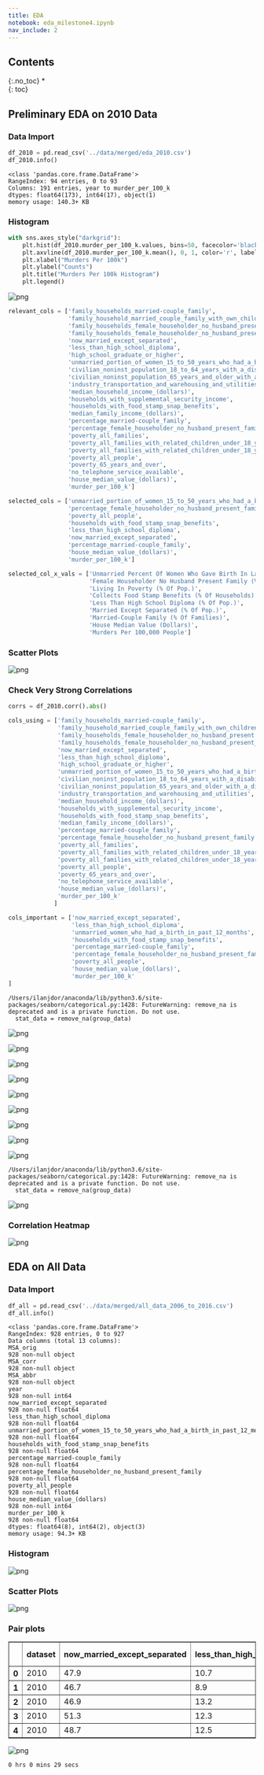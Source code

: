 ```yaml
---
title: EDA
notebook: eda_milestone4.ipynb
nav_include: 2
---
```


## Contents
{:.no_toc}
*  
{: toc}


## Preliminary EDA on 2010 Data

### Data Import



```python
df_2010 = pd.read_csv('../data/merged/eda_2010.csv')
df_2010.info()
```


    <class 'pandas.core.frame.DataFrame'>
    RangeIndex: 94 entries, 0 to 93
    Columns: 191 entries, year to murder_per_100_k
    dtypes: float64(173), int64(17), object(1)
    memory usage: 140.3+ KB


### Histogram



```python
with sns.axes_style("darkgrid"):
    plt.hist(df_2010.murder_per_100_k.values, bins=50, facecolor='black')
    plt.axvline(df_2010.murder_per_100_k.mean(), 0, 1, color='r', label='Mean')
    plt.xlabel("Murders Per 100k")
    plt.ylabel("Counts")
    plt.title("Murders Per 100k Histogram")
    plt.legend()
```



![png](eda_milestone4_files/eda_milestone4_6_0.png)








```python
relevant_cols = ['family_households_married-couple_family',
                 'family_household_married_couple_family_with_own_children_under_18_years',
                 'family_households_female_householder_no_husband_present',
                 'family_households_female_householder_no_husband_present_with_own_children_under_18',
                 'now_married_except_separated',
                 'less_than_high_school_diploma',
                 'high_school_graduate_or_higher',
                 'unmarried_portion_of_women_15_to_50_years_who_had_a_birth_in_past_12_months',
                 'civilian_noninst_population_18_to_64_years_with_a_disability',
                 'civilian_noninst_population_65_years_and_older_with_a_disability',
                 'industry_transportation_and_warehousing_and_utilities',
                 'median_household_income_(dollars)',
                 'households_with_supplemental_security_income',
                 'households_with_food_stamp_snap_benefits',
                 'median_family_income_(dollars)',
                 'percentage_married-couple_family',
                 'percentage_female_householder_no_husband_present_family',
                 'poverty_all_families',
                 'poverty_all_families_with_related_children_under_18_years',
                 'poverty_all_families_with_related_children_under_18_years_with_related_children_under_5_years_only',
                 'poverty_all_people',
                 'poverty_65_years_and_over',
                 'no_telephone_service_available',
                 'house_median_value_(dollars)',
                 'murder_per_100_k']
```




```python
selected_cols = ['unmarried_portion_of_women_15_to_50_years_who_had_a_birth_in_past_12_months',
                 'percentage_female_householder_no_husband_present_family',
                 'poverty_all_people',
                 'households_with_food_stamp_snap_benefits',
                 'less_than_high_school_diploma',
                 'now_married_except_separated',
                 'percentage_married-couple_family',
                 'house_median_value_(dollars)',
                 'murder_per_100_k']
```




```python
selected_col_x_vals = ['Unmarried Percent Of Women Who Gave Birth In Last 12 Months',
                       'Female Householder No Husband Present Family (% Of Families)',
                       'Living In Poverty (% Of Pop.)',
                       'Collects Food Stamp Benefits (% Of Households)',
                       'Less Than High School Diploma (% Of Pop.)',
                       'Married Except Separated (% Of Pop.)',
                       'Married-Couple Family (% Of Families)',
                       'House Median Value (Dollars)',
                       'Murders Per 100,000 People']
```


### Scatter Plots






![png](eda_milestone4_files/eda_milestone4_12_0.png)


### Check Very Strong Correlations



```python
corrs = df_2010.corr().abs()
```




```python
cols_using = ['family_households_married-couple_family',
              'family_household_married_couple_family_with_own_children_under_18_years',
              'family_households_female_householder_no_husband_present',
              'family_households_female_householder_no_husband_present_with_own_children_under_18',
              'now_married_except_separated',
              'less_than_high_school_diploma',
              'high_school_graduate_or_higher',
              'unmarried_portion_of_women_15_to_50_years_who_had_a_birth_in_past_12_months',
              'civilian_noninst_population_18_to_64_years_with_a_disability',
              'civilian_noninst_population_65_years_and_older_with_a_disability',
              'industry_transportation_and_warehousing_and_utilities',
              'median_household_income_(dollars)',
              'households_with_supplemental_security_income',
              'households_with_food_stamp_snap_benefits',
              'median_family_income_(dollars)',
              'percentage_married-couple_family',
              'percentage_female_householder_no_husband_present_family',
              'poverty_all_families',
              'poverty_all_families_with_related_children_under_18_years',
              'poverty_all_families_with_related_children_under_18_years_with_related_children_under_5_years_only',
              'poverty_all_people',
              'poverty_65_years_and_over',
              'no_telephone_service_available',
              'house_median_value_(dollars)',
              'murder_per_100_k'
             ]
```








```python
cols_important = ['now_married_except_separated',
                  'less_than_high_school_diploma',
                  'unmarried_women_who_had_a_birth_in_past_12_months',
                  'households_with_food_stamp_snap_benefits',
                  'percentage_married-couple_family',
                  'percentage_female_householder_no_husband_present_family',
                  'poverty_all_people',
                  'house_median_value_(dollars)',
                  'murder_per_100_k'
]
```










    /Users/ilanjdor/anaconda/lib/python3.6/site-packages/seaborn/categorical.py:1428: FutureWarning: remove_na is deprecated and is a private function. Do not use.
      stat_data = remove_na(group_data)



![png](eda_milestone4_files/eda_milestone4_19_1.png)



![png](eda_milestone4_files/eda_milestone4_19_2.png)



![png](eda_milestone4_files/eda_milestone4_19_3.png)



![png](eda_milestone4_files/eda_milestone4_19_4.png)



![png](eda_milestone4_files/eda_milestone4_19_5.png)



![png](eda_milestone4_files/eda_milestone4_19_6.png)



![png](eda_milestone4_files/eda_milestone4_19_7.png)



![png](eda_milestone4_files/eda_milestone4_19_8.png)



![png](eda_milestone4_files/eda_milestone4_19_9.png)






    /Users/ilanjdor/anaconda/lib/python3.6/site-packages/seaborn/categorical.py:1428: FutureWarning: remove_na is deprecated and is a private function. Do not use.
      stat_data = remove_na(group_data)



![png](eda_milestone4_files/eda_milestone4_20_1.png)


### Correlation Heatmap










![png](eda_milestone4_files/eda_milestone4_23_0.png)


## EDA on All Data

### Data Import



```python
df_all = pd.read_csv('../data/merged/all_data_2006_to_2016.csv')
df_all.info()
```


    <class 'pandas.core.frame.DataFrame'>
    RangeIndex: 928 entries, 0 to 927
    Data columns (total 13 columns):
    MSA_orig                                                                       928 non-null object
    MSA_corr                                                                       928 non-null object
    MSA_abbr                                                                       928 non-null object
    year                                                                           928 non-null int64
    now_married_except_separated                                                   928 non-null float64
    less_than_high_school_diploma                                                  928 non-null float64
    unmarried_portion_of_women_15_to_50_years_who_had_a_birth_in_past_12_months    928 non-null float64
    households_with_food_stamp_snap_benefits                                       928 non-null float64
    percentage_married-couple_family                                               928 non-null float64
    percentage_female_householder_no_husband_present_family                        928 non-null float64
    poverty_all_people                                                             928 non-null float64
    house_median_value_(dollars)                                                   928 non-null int64
    murder_per_100_k                                                               928 non-null float64
    dtypes: float64(8), int64(2), object(3)
    memory usage: 94.3+ KB


### Histogram






![png](eda_milestone4_files/eda_milestone4_28_0.png)


### Scatter Plots






![png](eda_milestone4_files/eda_milestone4_30_0.png)


### Pair plots








<div>
<style scoped>
    .dataframe tbody tr th:only-of-type {
        vertical-align: middle;
    }

    .dataframe tbody tr th {
        vertical-align: top;
    }

    .dataframe thead th {
        text-align: right;
    }
</style>
<table border="1" class="dataframe">
  <thead>
    <tr style="text-align: right;">
      <th></th>
      <th>dataset</th>
      <th>now_married_except_separated</th>
      <th>less_than_high_school_diploma</th>
      <th>unmarried_portion_of_women_15_to_50_years_who_had_a_birth_in_past_12_months</th>
      <th>households_with_food_stamp_snap_benefits</th>
      <th>percentage_married-couple_family</th>
      <th>percentage_female_householder_no_husband_present_family</th>
      <th>poverty_all_people</th>
      <th>house_median_value_(dollars)</th>
      <th>murder_per_100_k</th>
    </tr>
  </thead>
  <tbody>
    <tr>
      <th>0</th>
      <td>2010</td>
      <td>47.9</td>
      <td>10.7</td>
      <td>41</td>
      <td>12.9</td>
      <td>73.7</td>
      <td>19.8</td>
      <td>15.5</td>
      <td>145000</td>
      <td>3.7</td>
    </tr>
    <tr>
      <th>1</th>
      <td>2010</td>
      <td>46.7</td>
      <td>8.9</td>
      <td>26.2</td>
      <td>10.3</td>
      <td>76.1</td>
      <td>17.9</td>
      <td>11.5</td>
      <td>199000</td>
      <td>1.5</td>
    </tr>
    <tr>
      <th>2</th>
      <td>2010</td>
      <td>46.9</td>
      <td>13.2</td>
      <td>44.6</td>
      <td>12.1</td>
      <td>69</td>
      <td>20.6</td>
      <td>17.2</td>
      <td>183300</td>
      <td>5.8</td>
    </tr>
    <tr>
      <th>3</th>
      <td>2010</td>
      <td>51.3</td>
      <td>12.3</td>
      <td>37.7</td>
      <td>9.8</td>
      <td>76.2</td>
      <td>17.2</td>
      <td>11.7</td>
      <td>218700</td>
      <td>3.5</td>
    </tr>
    <tr>
      <th>4</th>
      <td>2010</td>
      <td>48.7</td>
      <td>12.5</td>
      <td>37.9</td>
      <td>11.3</td>
      <td>71.6</td>
      <td>21.6</td>
      <td>14.8</td>
      <td>175900</td>
      <td>6.1</td>
    </tr>
  </tbody>
</table>
</div>








![png](eda_milestone4_files/eda_milestone4_33_0.png)














    0 hrs 0 mins 29 secs

